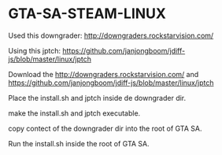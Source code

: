 # GTA-SA-STEAM-LINUX

Used this downgrader: http://downgraders.rockstarvision.com/

Using this jptch: https://github.com/janjongboom/jdiff-js/blob/master/linux/jptch

Download the http://downgraders.rockstarvision.com/ and https://github.com/janjongboom/jdiff-js/blob/master/linux/jptch

Place the install.sh and jptch inside de downgrader dir.

make the install.sh and jptch executable.

copy contect of the downgrader dir into the root of GTA SA.

Run the install.sh inside the root of GTA SA.
